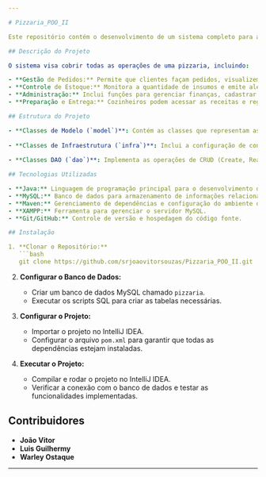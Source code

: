 ```yaml
---

# Pizzaria_POO_II

Este repositório contém o desenvolvimento de um sistema completo para a gestão de uma pizzaria, abordando desde o atendimento ao cliente até a administração interna e controle de estoque. O projeto é desenvolvido como parte de uma disciplina de Programação Orientada a Objetos (P.O.O) e será realizado ao longo do ano, com a participação dos integrantes João Vitor, Luis Guilhermy e Warley Ostaque.

## Descrição do Projeto

O sistema visa cobrir todas as operações de uma pizzaria, incluindo:

- **Gestão de Pedidos:** Permite que clientes façam pedidos, visualizem o status e efetuem o pagamento.
- **Controle de Estoque:** Monitora a quantidade de insumos e emite alertas quando estiverem próximos do limite mínimo.
- **Administração:** Inclui funções para gerenciar finanças, cadastrar funcionários e distribuir cargos, com controle de acesso por meio de login administrativo.
- **Preparação e Entrega:** Cozinheiros podem acessar as receitas e registrar a preparação dos pedidos, enquanto garçons e caixas gerenciam o atendimento ao cliente e a finalização dos pedidos.

## Estrutura do Projeto

- **Classes de Modelo (`model`)**: Contém as classes que representam as entidades principais do sistema, como `Administrador`, `Cliente`, `Pedido`, `Receita`, entre outras. Cada classe inclui métodos para acesso e modificação dos dados, bem como representações textuais para facilitar o uso no terminal.
  
- **Classes de Infraestrutura (`infra`)**: Inclui a configuração de conexão com o banco de dados, possibilitando que o sistema se comunique com um banco MySQL, utilizando XAMPP.
  
- **Classes DAO (`dao`)**: Implementa as operações de CRUD (Create, Read, Update, Delete) para cada entidade, permitindo a manipulação dos dados no banco de dados.

## Tecnologias Utilizadas

- **Java:** Linguagem de programação principal para o desenvolvimento das funcionalidades do sistema.
- **MySQL:** Banco de dados para armazenamento de informações relacionadas à pizzaria.
- **Maven:** Gerenciamento de dependências e configuração do ambiente de desenvolvimento.
- **XAMPP:** Ferramenta para gerenciar o servidor MySQL.
- **Git/GitHub:** Controle de versão e hospedagem do código fonte.

## Instalação

1. **Clonar o Repositório:**
   ```bash
   git clone https://github.com/srjoaovitorsouzas/Pizzaria_POO_II.git
   ```
   
2. **Configurar o Banco de Dados:**
   - Criar um banco de dados MySQL chamado `pizzaria`.
   - Executar os scripts SQL para criar as tabelas necessárias.

3. **Configurar o Projeto:**
   - Importar o projeto no IntelliJ IDEA.
   - Configurar o arquivo `pom.xml` para garantir que todas as dependências estejam instaladas.

4. **Executar o Projeto:**
   - Compilar e rodar o projeto no IntelliJ IDEA.
   - Verificar a conexão com o banco de dados e testar as funcionalidades implementadas.

## Contribuidores

- **João Vitor**
- **Luis Guilhermy**
- **Warley Ostaque**

---
```

